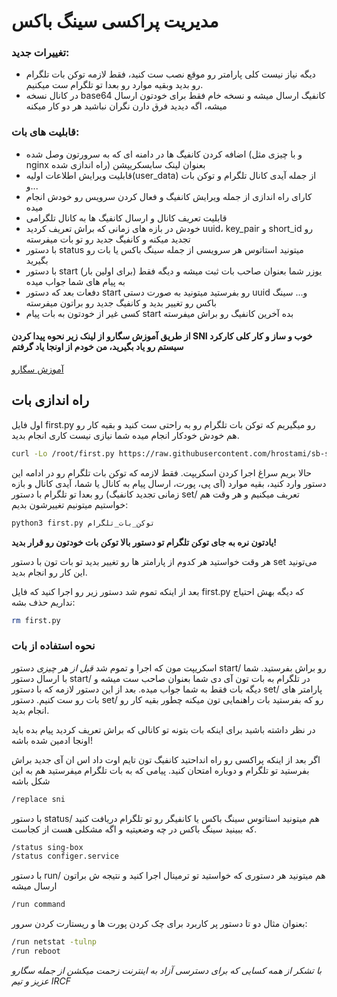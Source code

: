 # مدیریت پراکسی سینگ باکس
### تغییرات جدید: 
- دیگه نیاز نیست کلی پارامتر رو موقع نصب ست کنید، فقط لازمه توکن بات تلگرام رو بدید وبقیه موارد رو بعدا تو تلگرام ست میکنیم.
- در کانال نسخه base64 کانفیگ ارسال میشه و نسخه خام فقط برای خودتون ارسال میشه، اگه دیدید فرق دارن نگران نباشید هر دو کار میکنه

### قابلیت های بات:
- اضافه کردن کانفیگ ها در دامنه ای که به سرورتون وصل شده (و با چیزی مثل nginx راه اندازی شده) بعنوان لینک سابسکریپشن
- قابلیت ویرایش اطلاعات اولیه(user_data) از جمله آیدی کانال تلگرام و توکن بات و...
- کارای راه اندازی از جمله ویرایش کانفیگ و فعال کردن سرویس رو خودش انجام میده
- قابلیت تعریف کانال و ارسال کانفیگ ها به کانال تلگرامی
- خودش در بازه های زمانی که براش تعریف کردید uuid، key_pair و short_id رو تجدید میکنه و کانفیگ جدید رو تو بات میفرسته
- با دستور status میتونید استاتوس هر سرویسی از جمله سینگ باکس یا بات رو بگیرید
- با دستور start (برای اولین بار) یوزر شما بعنوان صاحب بات ثبت میشه و دیگه فقط به پیام های شما جواب میده
- دفعات بعد که دستور start رو بفرستید میتونید به صورت دستی uuid و... سینگ باکس رو تغییر بدید و کانفیگ جدید رو براتون میفرسته 
- کسی غیر از خودتون به بات پیام start بده آخرین کانفیگ رو براش میفرسته

 

#### از طریق آموزش سگارو از لینک زیر نحوه پیدا کردن SNI خوب و ساز و کار کلی کارکرد سیستم رو یاد بگیرید، من خودم از اونجا یاد گرفتم

[آموزش سگارو](https://telegra.ph/How-run-Reality-protocol-with-Xray-or-Sing-box-Core-with-iSegaro-04-18)

## راه اندازی بات

اول فایل first.py رو میگیریم که توکن بات تلگرام رو به راحتی ست کنید و بقیه کار رو هم خودش خودکار انجام میده شما نیازی نیست کاری انجام بدید.
```bash
curl -Lo /root/first.py https://raw.githubusercontent.com/hrostami/sb-server-configer/master/first.py
```
حالا بریم سراغ اجرا کردن اسکریپت. فقط لازمه که توکن بات تلگرام رو در ادامه این دستور وارد کنید، بقیه موارد (آی پی، پورت، ارسال پیام به کانال یا شما، آیدی کانال و بازه زمانی تجدید کانفیگ) رو بعدا تو تلگرام با دستور set/ تعریف میکنیم و هر وقت هم خواستیم میتونیم تغییرشون بدیم:
```bash
python3 first.py توکن_بات_تلگرام
```
 __یادتون نره به جای توکن تلگرام تو دستور بالا توکن بات خودتون رو قرار بدید!__

هر وقت خواستید هر کدوم از پارامتر ها رو تغییر بدید تو بات تون با دستور set می‌تونید این کار رو انجام بدید. 

بعد از اینکه تموم شد دستور زیر رو اجرا کنید که فایل first.py که دیگه بهش احتیاج نداریم حذف بشه:
```bash
rm first.py
```
### نحوه استفاده از بات
اسکریپت مون که اجرا و تموم شد *قبل از هر چیزی* دستور start/ رو براش بفرستید. شما با ارسال دستور start/ در تلگرام به بات تون آی دی شما بعنوان صاحب ست میشه و دیگه بات فقط به شما جواب میده. بعد از این دستور لازمه که با دستور set/ پارامتر های بات رو ست کنیم. دستور set/ رو که بفرستید بات راهنمایی تون میکنه چطور بقیه کار رو انجام بدید.

در نظر داشته باشید برای اینکه بات بتونه تو کانالی که براش تعریف کردید پیام بده باید اونجا ادمین شده باشه!

اگر بعد از اینکه پراکسی رو راه انداحتید کانفیگ تون تایم اوت داد اس ان آی  جدید براش بفرستید تو تلگرام و دوباره امتحان کنید. پیامی که به بات تلگرام میفرستید هم به این شکل باشه
```bash
/replace sni
```
با دستور status/ هم میتونید استاتوس سینگ باکس یا کانفیگر رو تو تلگرام دریافت کنید که ببینید سینگ باکس در چه وضعیتیه و اگه مشکلی هست از کجاست.
```bash
/status sing-box
/status configer.service
```
با دستور run/ هم میتونید هر دستوری که خواستید تو ترمینال اجرا کنید و نتیجه ش براتون ارسال میشه
```bash
/run command
```
بعنوان مثال دو تا دستور پر کاربرد برای چک کردن پورت ها و ریستارت کردن سرور:
```bash
/run netstat -tulnp
/run reboot
```


*با تشکر از همه کسایی که برای دسترسی آزاد به اینترنت زحمت میکشن از جمله سگارو عزیز و تیم IRCF*

